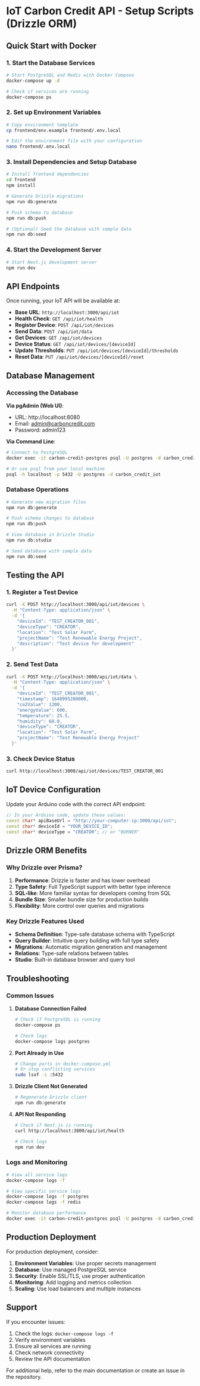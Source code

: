 # IoT Carbon Credit API - Setup Scripts (Drizzle ORM)

## Quick Start with Docker

### 1. Start the Database Services

```bash
# Start PostgreSQL and Redis with Docker Compose
docker-compose up -d

# Check if services are running
docker-compose ps
```

### 2. Set up Environment Variables

```bash
# Copy environment template
cp frontend/env.example frontend/.env.local

# Edit the environment file with your configuration
nano frontend/.env.local
```

### 3. Install Dependencies and Setup Database

```bash
# Install frontend dependencies
cd frontend
npm install

# Generate Drizzle migrations
npm run db:generate

# Push schema to database
npm run db:push

# (Optional) Seed the database with sample data
npm run db:seed
```

### 4. Start the Development Server

```bash
# Start Next.js development server
npm run dev
```

## API Endpoints

Once running, your IoT API will be available at:

- **Base URL**: `http://localhost:3000/api/iot`
- **Health Check**: `GET /api/iot/health`
- **Register Device**: `POST /api/iot/devices`
- **Send Data**: `POST /api/iot/data`
- **Get Devices**: `GET /api/iot/devices`
- **Device Status**: `GET /api/iot/devices/[deviceId]`
- **Update Thresholds**: `PUT /api/iot/devices/[deviceId]/thresholds`
- **Reset Data**: `PUT /api/iot/devices/[deviceId]/reset`

## Database Management

### Accessing the Database

**Via pgAdmin (Web UI)**:
- URL: http://localhost:8080
- Email: admin@carboncredit.com
- Password: admin123

**Via Command Line**:
```bash
# Connect to PostgreSQL
docker exec -it carbon-credit-postgres psql -U postgres -d carbon_credit_iot

# Or use psql from your local machine
psql -h localhost -p 5432 -U postgres -d carbon_credit_iot
```

### Database Operations

```bash
# Generate new migration files
npm run db:generate

# Push schema changes to database
npm run db:push

# View database in Drizzle Studio
npm run db:studio

# Seed database with sample data
npm run db:seed
```

## Testing the API

### 1. Register a Test Device

```bash
curl -X POST http://localhost:3000/api/iot/devices \
  -H "Content-Type: application/json" \
  -d '{
    "deviceId": "TEST_CREATOR_001",
    "deviceType": "CREATOR",
    "location": "Test Solar Farm",
    "projectName": "Test Renewable Energy Project",
    "description": "Test device for development"
  }'
```

### 2. Send Test Data

```bash
curl -X POST http://localhost:3000/api/iot/data \
  -H "Content-Type: application/json" \
  -d '{
    "deviceId": "TEST_CREATOR_001",
    "timestamp": 1640995200000,
    "co2Value": 1200,
    "energyValue": 600,
    "temperature": 25.5,
    "humidity": 60.0,
    "deviceType": "CREATOR",
    "location": "Test Solar Farm",
    "projectName": "Test Renewable Energy Project"
  }'
```

### 3. Check Device Status

```bash
curl http://localhost:3000/api/iot/devices/TEST_CREATOR_001
```

## IoT Device Configuration

Update your Arduino code with the correct API endpoint:

```cpp
// In your Arduino code, update these values:
const char* apiBaseUrl = "http://your-computer-ip:3000/api/iot";
const char* deviceId = "YOUR_DEVICE_ID";
const char* deviceType = "CREATOR"; // or "BURNER"
```

## Drizzle ORM Benefits

### Why Drizzle over Prisma?

1. **Performance**: Drizzle is faster and has lower overhead
2. **Type Safety**: Full TypeScript support with better type inference
3. **SQL-like**: More familiar syntax for developers coming from SQL
4. **Bundle Size**: Smaller bundle size for production builds
5. **Flexibility**: More control over queries and migrations

### Key Drizzle Features Used

- **Schema Definition**: Type-safe database schema with TypeScript
- **Query Builder**: Intuitive query building with full type safety
- **Migrations**: Automatic migration generation and management
- **Relations**: Type-safe relations between tables
- **Studio**: Built-in database browser and query tool

## Troubleshooting

### Common Issues

1. **Database Connection Failed**
   ```bash
   # Check if PostgreSQL is running
   docker-compose ps
   
   # Check logs
   docker-compose logs postgres
   ```

2. **Port Already in Use**
   ```bash
   # Change ports in docker-compose.yml
   # Or stop conflicting services
   sudo lsof -i :5432
   ```

3. **Drizzle Client Not Generated**
   ```bash
   # Regenerate Drizzle client
   npm run db:generate
   ```

4. **API Not Responding**
   ```bash
   # Check if Next.js is running
   curl http://localhost:3000/api/iot/health
   
   # Check logs
   npm run dev
   ```

### Logs and Monitoring

```bash
# View all service logs
docker-compose logs -f

# View specific service logs
docker-compose logs -f postgres
docker-compose logs -f redis

# Monitor database performance
docker exec -it carbon-credit-postgres psql -U postgres -d carbon_credit_iot -c "SELECT * FROM pg_stat_activity;"
```

## Production Deployment

For production deployment, consider:

1. **Environment Variables**: Use proper secrets management
2. **Database**: Use managed PostgreSQL service
3. **Security**: Enable SSL/TLS, use proper authentication
4. **Monitoring**: Add logging and metrics collection
5. **Scaling**: Use load balancers and multiple instances

## Support

If you encounter issues:

1. Check the logs: `docker-compose logs -f`
2. Verify environment variables
3. Ensure all services are running
4. Check network connectivity
5. Review the API documentation

For additional help, refer to the main documentation or create an issue in the repository.
